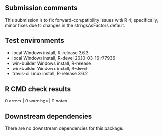 ## Submission comments

This submission is to fix forward-compatibility issues with R 4; specifically,
minor fixes due to changes in the stringsAsFactors default.

## Test environments
* local Windows install, R-release 3.6.3
* local Windows install, R-devel 2020-03-16 r77936
* win-builder Windows install, R-release
* win-builder Windows install, R-devel
* travis-ci Linux install, R-release 3.6.2

## R CMD check results
0 errors | 0 warnings | 0 notes

## Downstream dependencies
There are no downstream dependencies for this package.
